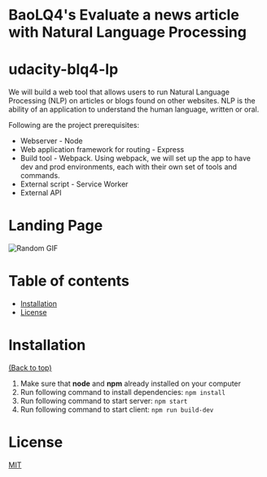 # BaoLQ4's Evaluate a news article with Natural Language Processing

# udacity-blq4-lp

We will build a web tool that allows users to run Natural Language Processing (NLP) on articles or blogs found on other websites. NLP is the ability of an application to understand the human language, written or oral.

Following are the project prerequisites:

- Webserver - Node
- Web application framework for routing - Express
- Build tool - Webpack. Using webpack, we will set up the app to have dev and prod environments, each with their own set of tools and commands.
- External script - Service Worker
- External API

# Landing Page

![Random GIF](https://media.giphy.com/media/ZVik7pBtu9dNS/giphy.gif)

# Table of contents

- [Installation](#installation)
- [License](#license)

# Installation

[(Back to top)](#table-of-contents)

1. Make sure that **node** and **npm** already installed on your computer
2. Run following command to install dependencies: `npm install`
3. Run following command to start server: `npm start`
4. Run following command to start client: `npm run build-dev`

# License

[MIT](https://opensource.org/licenses/MIT)
